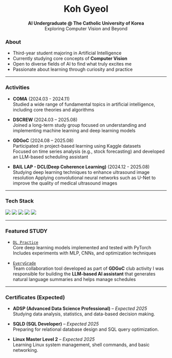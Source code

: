 <!--
**gyeol02/gyeol02** is a ✨ _special_ ✨ repository because its `README.md` (this file) appears on your GitHub profile.

Here are some ideas to get you started:

- 🔭 I’m currently working on ...
- 🌱 I’m currently learning ...
- 👯 I’m looking to collaborate on ...
- 🤔 I’m looking for help with ...
- 💬 Ask me about ...
- 📫 How to reach me: ...
- 😄 Pronouns: ...
- ⚡ Fun fact: ...
-->
<h1 align="center">Koh Gyeol</h1>
<p align="center"><strong>AI Undergraduate @ The Catholic University of Korea</strong><br>
Exploring Computer Vision and Beyond</p>

### About
- Third-year student majoring in Artificial Intelligence
- Currently studying core concepts of **Computer Vision**
- Open to diverse fields of AI to find what truly excites me
- Passionate about learning through curiosity and practice

---

### Activities
- **COMA** (2024.03 - 2024.11)   
  Studied a wide range of fundamental topics in artificial intelligence, including core theories and algorithms
  
- **DSCREW** (2024.03 – 2025.08)   
  Joined a long-term study group focused on understanding and implementing machine learning and deep learning models

- **GDGoC** (2024.08 – 2025.08)   
  Participated in project-based learning using Kaggle datasets  
  Focused on time series analysis (e.g., stock forecasting) and developed an LLM-based scheduling assistant
  
- **BAIL LAP - DCL(Deep Coherence Learning)** (2024.12 - 2025.08)   
  Studying deep learning techniques to enhance ultrasound image resolution
  Applying convolutional neural networks such as U-Net to improve the quality of medical ultrasound images

---

### Tech Stack
<p align="left">
  <img src="https://img.shields.io/badge/Python-181717?style=flat&logo=Python&logoColor=3776AB"/>
  <img src="https://img.shields.io/badge/PyTorch-181717?style=flat&logo=PyTorch&logoColor=EE4C2C"/>
  <img src="https://img.shields.io/badge/Scikit--learn-181717?style=flat&logo=scikit-learn&logoColor=F7931E"/>
  <img src="https://img.shields.io/badge/Git-181717?style=flat&logo=Git&logoColor=F05032"/>
  <img src="https://img.shields.io/badge/MATLAB-181717?style=flat&logo=mathworks&logoColor=white"/>
</p>

---

### Featured STUDY
- [`DL Practice`](https://github.com/gyeol02/DL_Study)   
  Core deep learning models implemented and tested with PyTorch  
  Includes experiments with MLP, CNNs, and optimization techniques
  
- [`EveryGrade`](https://github.com/catholichak2024/.github/tree/main/profile)   
  Team collaboration tool developed as part of **GDGoC** club activity
  I was responsible for building the **LLM-based AI assistant**
  that generates natural language summaries and helps manage schedules
---

### Certificates (Expected)
- **ADSP (Advanced Data Science Professional)** – _Expected 2025_   
  Studying data analysis, statistics, and data-based decision making.

- **SQLD (SQL Developer)** – _Expected 2025_   
  Preparing for relational database design and SQL query optimization.

- **Linux Master Level 2** – _Expected 2025_   
  Learning Linux system management, shell commands, and basic networking.
